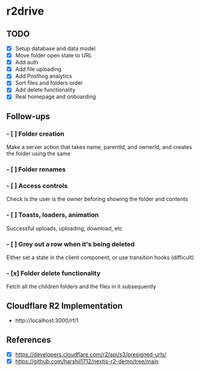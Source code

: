 # r2drive

## TODO

- [x] Setup database and data model
- [x] Move folder open state to URL
- [x] Add auth
- [x] Add file uploading
- [x] Add Posthog analytics
- [x] Sort files and folders order
- [x] Add delete functionality
- [x] Real homepage and onboarding

## Follow-ups

### - [ ] Folder creation
Make a server action that takes name, parentId, and ownerId, and creates the folder using the same

### - [ ] Folder renames

### - [ ] Access controls
Check is the user is the owner beforing showing the folder and contents

### - [ ] Toasts, loaders, animation
Successful uploads, uploading, download, etc

### - [ ] Grey out a row when it's being deleted
Either set a state in the client component, or use transition hooks (difficult)

### - [x] Folder delete functionality
Fetch all the children folders and the files in it subsequently 

## Cloudflare R2 Implementation
 - http://localhost:3000/rf/1

## References

- [x] https://developers.cloudflare.com/r2/api/s3/presigned-urls/
- [x] https://github.com/harshil1712/nextjs-r2-demo/tree/main
